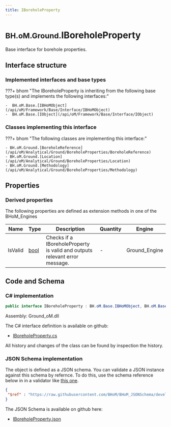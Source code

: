 ```yaml
---
title: IBoreholeProperty
---
```


# <small>BH.oM.Ground.</small>**IBoreholeProperty**

Base interface for borehole properties.

## Interface structure

### Implemented interfaces and base types

???+ bhom "The IBoreholeProperty is inheriting from the following base type(s) and implements the following interfaces:"

    -  BH.oM.Base.[IBHoMObject](/api/oM/Framework/Base/Interface/IBHoMObject)
    -  BH.oM.Base.[IObject](/api/oM/Framework/Base/Interface/IObject)


### Classes implementing this interface

???+ bhom "The following classes are implementing this interface:"

    - BH.oM.Ground.[BoreholeReference](/api/oM/Analytical/Ground/BoreholeProperties/BoreholeReference)
    - BH.oM.Ground.[Location](/api/oM/Analytical/Ground/BoreholeProperties/Location)
    - BH.oM.Ground.[Methodology](/api/oM/Analytical/Ground/BoreholeProperties/Methodology)


## Properties

### Derived properties

The following properties are defined as extension methods in one of the BHoM_Engines

| Name             | Type             | Description      | Quantity         | Engine           |
|------------------|------------------|------------------|------------------|------------------|
| IsValid | [bool](https://learn.microsoft.com/en-us/dotnet/api/System.Boolean?view=netstandard-2.0) | Checks if a IBoreholeProperty is valid and outputs relevant error message. | - | Ground_Engine |


## Code and Schema

### C# implementation

``` C# title="C#"
public interface IBoreholeProperty : BH.oM.Base.IBHoMObject, BH.oM.Base.IObject
```

Assembly: Ground_oM.dll

The C# interface definition is available on github:

- [IBoreholeProperty.cs](https://github.com/BHoM/BHoM/blob/develop/Ground_oM/BoreholeProperties\IBoreholeProperty.cs)

All history and changes of the class can be found by inspection the history.
### JSON Schema implementation

The object is defined as a JSON schema. You can validate a JSON instance against this schema by refernce. To do this, use the schema reference below in in a validator like [this one](https://www.jsonschemavalidator.net/).

``` json title="JSON Schema"
{
 "$ref" : "https://raw.githubusercontent.com/BHoM/BHoM_JSONSchema/develop/Ground_oM/IBoreholeProperty.json"
}
```

The JSON Schema is available on github here:

- [IBoreholeProperty.json](https://github.com/BHoM/BHoM_JSONSchema/blob/develop/Ground_oM/IBoreholeProperty.json)
